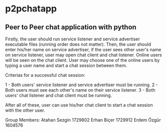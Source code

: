 # p2pchatapp
## Peer to Peer chat application with python

Firstly, the user should run service listener and service advertiser executable files (running order does not matter).
Then, the user should enter his/her name on service advertiser, if the user sees other user's name on service listener, user may open chat client and chat listener.
Online users will be seen on the chat client. User may choose one of the online users by typing a user name and start a chat session between them.

Criterias for a successful chat session:

1 - Both users' service listener and service advertiser must be running.
2 - Both users must see each other's name on their service listener.
3 - Both users' chat listener and chat client must be running.

After all of these, user can use his/her chat client to start a chat session with the other user.

Group Members:
Atahan Sezgin 1729802
Erhan Biçer 1729912
Erdem Özgür 1604576
